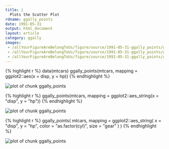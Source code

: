 ```yaml
---
title: |
  Plots the Scatter Plot
rdname: ggally_points
date: 1991-05-31
output: html_document
layout: article
category: ggally
images:
 - /allYourFigureAreBelongToUs/figure/source/1991-05-31-ggally_points/ggally_points-1.png
 - /allYourFigureAreBelongToUs/figure/source/1991-05-31-ggally_points/ggally_points-2.png
 - /allYourFigureAreBelongToUs/figure/source/1991-05-31-ggally_points/ggally_points-3.png
---
```





{% highlight r %}
data(mtcars)
ggally_points(mtcars, mapping = ggplot2::aes(x = disp, y = hp))
{% endhighlight %}

![plot of chunk ggally_points](/allYourFigureAreBelongToUs/figure/source/1991-05-31-ggally_points/ggally_points-1.png) 

{% highlight r %}
ggally_points(mtcars, mapping = ggplot2::aes_string(x = "disp", y = "hp"))
{% endhighlight %}

![plot of chunk ggally_points](/allYourFigureAreBelongToUs/figure/source/1991-05-31-ggally_points/ggally_points-2.png) 

{% highlight r %}
ggally_points(
  mtcars,
  mapping = ggplot2::aes_string(
    x     = "disp",
    y     = "hp",
    color = "as.factor(cyl)",
    size  = "gear"
  )
)
{% endhighlight %}

![plot of chunk ggally_points](/allYourFigureAreBelongToUs/figure/source/1991-05-31-ggally_points/ggally_points-3.png) 
